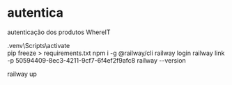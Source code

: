 # autentica
autenticação dos produtos WhereIT

.venv\Scripts\activate   
pip freeze > requirements.txt
npm i -g @railway/cli
railway login
railway link -p 50594409-8ec3-4211-9cf7-6f4ef2f9afc8
 railway --version       

 railway up                                    
